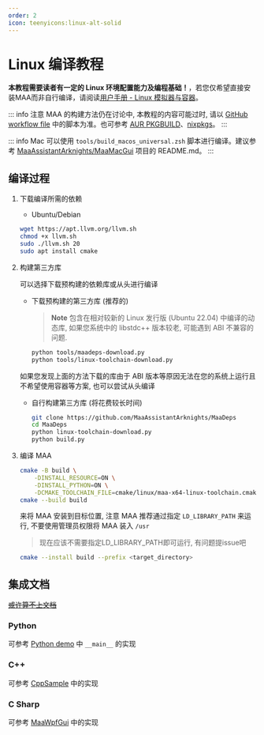```yaml
---
order: 2
icon: teenyicons:linux-alt-solid
---
```


# Linux 编译教程

**本教程需要读者有一定的 Linux 环境配置能力及编程基础！**，若您仅希望直接安装MAA而非自行编译，请阅读[用户手册 - Linux 模拟器与容器](../manual/device/linux.md)。

::: info 注意
MAA 的构建方法仍在讨论中, 本教程的内容可能过时, 请以 [GitHub workflow file](https://github.com/MaaAssistantArknights/MaaAssistantArknights/blob/master/.github/workflows/ci.yml#L134) 中的脚本为准。也可参考 [AUR PKGBUILD](https://aur.archlinux.org/cgit/aur.git/tree/PKGBUILD?h=maa-assistant-arknights)、[nixpkgs](https://github.com/NixOS/nixpkgs/blob/nixos-unstable/pkgs/by-name/ma/maa-assistant-arknights/package.nix)。
:::

::: info
Mac 可以使用 `tools/build_macos_universal.zsh` 脚本进行编译。建议参考 [MaaAssistantArknights/MaaMacGui](https://github.com/MaaAssistantArknights/MaaMacGui) 项目的 README.md。
:::

## 编译过程

1. 下载编译所需的依赖

    - Ubuntu/Debian

    ```bash
    wget https://apt.llvm.org/llvm.sh
    chmod +x llvm.sh
    sudo ./llvm.sh 20
    sudo apt install cmake
    ```

2. 构建第三方库

    可以选择下载预构建的依赖库或从头进行编译

    - 下载预构建的第三方库 (推荐的)

        > **Note**
        > 包含在相对较新的 Linux 发行版 (Ubuntu 22.04) 中编译的动态库, 如果您系统中的 libstdc++ 版本较老, 可能遇到 ABI 不兼容的问题.

        ```bash
        python tools/maadeps-download.py
        python tools/linux-toolchain-download.py
        ```

    如果您发现上面的方法下载的库由于 ABI 版本等原因无法在您的系统上运行且不希望使用容器等方案, 也可以尝试从头编译

    - 自行构建第三方库 (将花费较长时间)
        ```bash
        git clone https://github.com/MaaAssistantArknights/MaaDeps
        cd MaaDeps
        python linux-toolchain-download.py
        python build.py
        ```

3. 编译 MAA

    ```bash
    cmake -B build \
        -DINSTALL_RESOURCE=ON \
        -DINSTALL_PYTHON=ON \
        -DCMAKE_TOOLCHAIN_FILE=cmake/linux/maa-x64-linux-toolchain.cmake
    cmake --build build
    ```

    来将 MAA 安装到目标位置, 注意 MAA 推荐通过指定 `LD_LIBRARY_PATH` 来运行, 不要使用管理员权限将 MAA 装入 `/usr`

    > 现在应该不需要指定LD_LIBRARY_PATH即可运行, 有问题提issue吧

    ```bash
    cmake --install build --prefix <target_directory>
    ```

## 集成文档

[~~或许算不上文档~~](../protocol/integration.md)

### Python

可参考 [Python demo](https://github.com/MaaAssistantArknights/MaaAssistantArknights/blob/master/src/Python/sample.py) 中 `__main__` 的实现

### C++

可参考 [CppSample](https://github.com/MaaAssistantArknights/MaaAssistantArknights/blob/master/src/Cpp/main.cpp) 中的实现

### C Sharp

<!-- Do not use C#, MD003/heading-style: Heading style [Expected: atx; Actual: atx_closed] -->

可参考 [MaaWpfGui](https://github.com/MaaAssistantArknights/MaaAssistantArknights/blob/master/src/MaaWpfGui/Main/AsstProxy.cs) 中的实现
